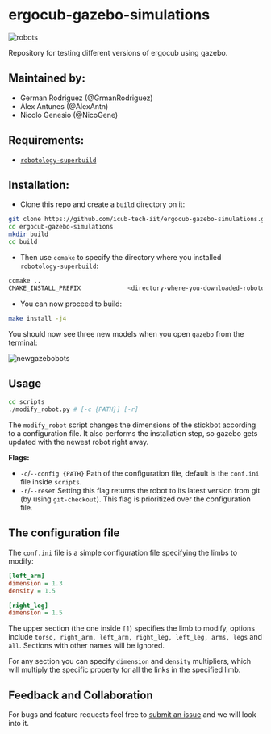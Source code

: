 # ergocub-gazebo-simulations

![robots](https://user-images.githubusercontent.com/31577366/132301971-c3aa9a8c-fc27-4a74-9c83-f8e79ffa2641.png)

Repository for testing different versions of ergocub using gazebo.

## Maintained by:

- German Rodriguez (@GrmanRodriguez)
- Alex Antunes (@AlexAntn)
- Nicolo Genesio (@NicoGene)

## Requirements:

- [`robotology-superbuild`](https://github.com/robotology/robotology-superbuild)

## Installation:

- Clone this repo and create a `build` directory on it:

```bash
git clone https://github.com/icub-tech-iit/ergocub-gazebo-simulations.git
cd ergocub-gazebo-simulations
mkdir build
cd build
```

- Then use `ccmake` to specify the directory where you installed `robotology-superbuild`:

```bash
ccmake ..
CMAKE_INSTALL_PREFIX             <directory-where-you-downloaded-robotology-superbuild>/build/
```

- You can now proceed to build:

```bash
make install -j4
```

You should now see three new models when you open `gazebo` from the terminal:

![newgazebobots](https://user-images.githubusercontent.com/31577366/132303603-70e8d9cb-8bb9-40a9-9bae-7cb2a9b9b2db.png)

## Usage

```bash
cd scripts
./modify_robot.py # [-c {PATH}] [-r]
```

The `modify_robot` script changes the dimensions of the stickbot according to a configuration file. It also performs the installation step, so gazebo gets updated with the newest robot right away.

**Flags:**

 - `-c`/`--config {PATH}` Path of the configuration file, default is the `conf.ini` file inside `scripts`.
 - `-r`/`--reset` Setting this flag returns the robot to its latest version from git (by using `git-checkout`). This flag is prioritized over the configuration file.

## The configuration file

The `conf.ini` file is a simple configuration file specifying the limbs to modify:

```ini
[left_arm]
dimension = 1.3
density = 1.5

[right_leg]
dimension = 1.5
```

The upper section (the one inside `[]`) specifies the limb to modify, options include `torso, right_arm, left_arm, right_leg, left_leg, arms, legs` and `all`. Sections with other names will be ignored.

For any section you can specify `dimension` and `density` multipliers, which will multiply the specific property for all the links in the specified limb.

## Feedback and Collaboration

For bugs and feature requests feel free to [submit an issue](https://github.com/icub-tech-iit/ergocub-gazebo-simulations/issues/new) and we will look into it.
